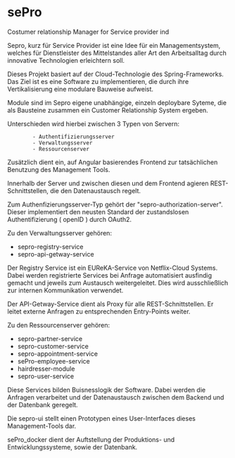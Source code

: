 # sePro
Costumer relationship Manager for Service provider ind 

Sepro, kurz für Service Provider ist eine Idee für ein Managementsystem, welches für Dienstleister des Mittelstandes aller Art den Arbeitsalltag durch innovative Technologien erleichtern soll.

Dieses Projekt basiert auf der Cloud-Technologie des Spring-Frameworks. Das Ziel ist es eine Software zu implementieren, die durch ihre Vertikalisierung eine modulare Bauweise aufweist.

Module sind im Sepro eigene unabhängige, einzeln deploybare Syteme, die als Bausteine zusammen ein Customer Relationship System ergeben.

Unterschieden wird hierbei zwischen 3 Typen von Servern:
  
            - Authentifizierungsserver
            - Verwaltungsserver
            - Ressourcenserver
            
Zusätzlich dient ein, auf Angular basierendes Frontend zur tatsächlichen Benutzung des Management Tools.

Innerhalb der Server und zwischen diesen und dem Frontend agieren REST-Schnittstellen, die den Datenaustausch regelt.
            
Zum Authenfizierungsserver-Typ gehört der "sepro-authorization-server". Dieser implementiert den neusten Standard der zustandslosen Authentifizierung ( openID ) durch OAuth2.

Zu den Verwaltungsserver gehören:
  - sepro-registry-service 
  - sepro-api-getway-service

Der Registry Service ist ein EUReKA-Service von Netflix-Cloud Systems.
Dabei werden registrierte Services bei Anfrage automatisiert ausfindig gemacht und jeweils zum Austausch weitergeleitet. Dies wird ausschließlich zur internen Kommunikation verwendet.

Der API-Getway-Service dient als Proxy für alle REST-Schnittstellen. Er leitet externe Anfragen zu entsprechenden Entry-Points weiter.

Zu den Ressourcenserver gehören:

- sepro-partner-service
- sepro-customer-service 
- sepro-appointment-service
- sePro-employee-service
- hairdresser-module 
- sepro-user-service 

Diese Services bilden Buisnesslogik der Software. Dabei werden die Anfragen verarbeitet und der Datenaustausch zwischen dem Backend und der Datenbank geregelt.

Die sepro-ui stellt einen Prototypen eines User-Interfaces dieses Management-Tools dar.

sePro_docker dient der Auftstellung der Produktions- und Entwicklungssysteme, sowie der Datenbank.
